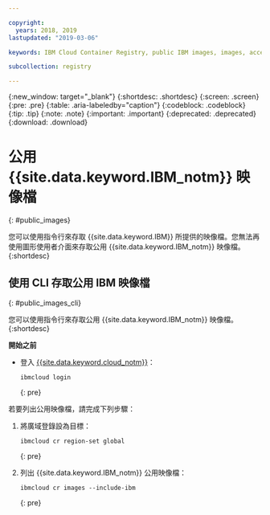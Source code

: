 ```yaml
---

copyright:
  years: 2018, 2019
lastupdated: "2019-03-06"

keywords: IBM Cloud Container Registry, public IBM images, images, accessing images,

subcollection: registry

---
```


{:new_window: target="_blank"}
{:shortdesc: .shortdesc}
{:screen: .screen}
{:pre: .pre}
{:table: .aria-labeledby="caption"}
{:codeblock: .codeblock}
{:tip: .tip}
{:note: .note}
{:important: .important}
{:deprecated: .deprecated}
{:download: .download}

# 公用 {{site.data.keyword.IBM_notm}} 映像檔
{: #public_images}

您可以使用指令行來存取 {{site.data.keyword.IBM}} 所提供的映像檔。您無法再使用圖形使用者介面來存取公用 {{site.data.keyword.IBM_notm}} 映像檔。
{:shortdesc}

## 使用 CLI 存取公用 IBM 映像檔
{: #public_images_cli}

您可以使用指令行來存取公用 {{site.data.keyword.IBM_notm}} 映像檔。
{:shortdesc}

**開始之前**

- 登入 [{{site.data.keyword.cloud_notm}}](/docs/cli/reference/ibmcloud?topic=cloud-cli-ibmcloud_cli#ibmcloud_login)：

  ```
  ibmcloud login
  ```
  {: pre}

若要列出公用映像檔，請完成下列步驟：

1. 將廣域登錄設為目標：

   ```
   ibmcloud cr region-set global
   ```
   {: pre}

2. 列出 {{site.data.keyword.IBM_notm}} 公用映像檔：

   ```
   ibmcloud cr images --include-ibm
   ```
   {: pre}
